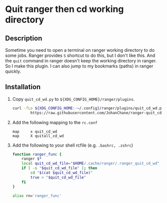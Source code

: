 # Quit ranger then cd working directory

## Description

Sometime you need to open a terminal on ranger working directory to do some jobs. Ranger provides `S` shortcut to do this, but I don't like this. And the `quit` command in ranger doesn't keep the working directory in ranger. So I make this plugin. I can also jump to my bookmarks (paths) in ranger quickly.

## Installation

1.  Copy `quit_cd_wd.py` to `${XDG_CONFIG_HOME}/ranger/plugins`.

	```sh
	curl -fLo ${XDG_CONFIG_HOME:-~/.config}/ranger/plugins/quit_cd_wd.py --create-dirs \
			https://raw.githubusercontent.com/JohanChane/ranger-quit_cd_wd/main/quit_cd_wd.py
	```

3.  Add the following mapping to the `rc.conf`

	```
	map     x quit_cd_wd
	map     X quitall_cd_wd
	```

3.  Add the following to your shell rcfile (e.g. `.bashrc, .zshrc`)

	```sh
	function ranger_func {
		ranger $*
		local quit_cd_wd_file="$HOME/.cache/ranger/.ranger_quit_cd_wd"
		if [ -s "$quit_cd_wd_file" ]; then
			cd "$(cat $quit_cd_wd_file)"
			true > "$quit_cd_wd_file"
		fi
	}

	alias rn='ranger_func'
	```
